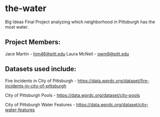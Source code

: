 # the-water
Big Ideas Final Project analyzing which neighborhood in Pittsburgh has the most water.

## Project Members:
Jace Martin - hjm46@pitt.edu
Laura McNeil - owm9@pitt.edu

## Datasets used include:
Fire Incidents in City of Pittsburgh - https://data.wprdc.org/dataset/fire-incidents-in-city-of-pittsburgh

City of Pittsburgh Pools - https://data.wprdc.org/dataset/city-pools

City of Pittsburgh Water Features - https://data.wprdc.org/dataset/city-water-features
